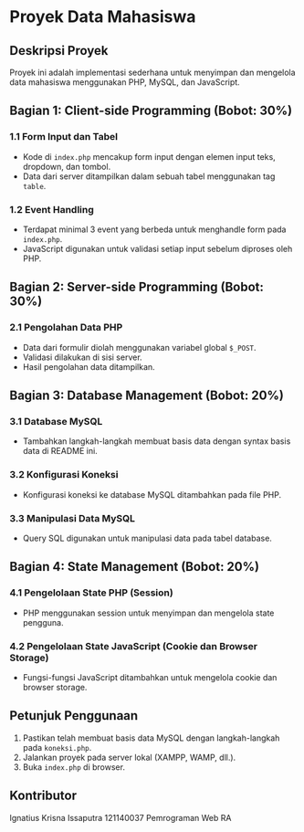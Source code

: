 # Proyek Data Mahasiswa

## Deskripsi Proyek
Proyek ini adalah implementasi sederhana untuk menyimpan dan mengelola data mahasiswa menggunakan PHP, MySQL, dan JavaScript.

## Bagian 1: Client-side Programming (Bobot: 30%)
### 1.1 Form Input dan Tabel
- Kode di `index.php` mencakup form input dengan elemen input teks, dropdown, dan tombol.
- Data dari server ditampilkan dalam sebuah tabel menggunakan tag `table`.
### 1.2 Event Handling
- Terdapat minimal 3 event yang berbeda untuk menghandle form pada `index.php`.
- JavaScript digunakan untuk validasi setiap input sebelum diproses oleh PHP.

## Bagian 2: Server-side Programming (Bobot: 30%)
### 2.1 Pengolahan Data PHP
- Data dari formulir diolah menggunakan variabel global `$_POST`.
- Validasi dilakukan di sisi server.
- Hasil pengolahan data ditampilkan.

## Bagian 3: Database Management (Bobot: 20%)
### 3.1 Database MySQL
- Tambahkan langkah-langkah membuat basis data dengan syntax basis data di README ini.
### 3.2 Konfigurasi Koneksi
- Konfigurasi koneksi ke database MySQL ditambahkan pada file PHP.
### 3.3 Manipulasi Data MySQL
- Query SQL digunakan untuk manipulasi data pada tabel database.

## Bagian 4: State Management (Bobot: 20%)
### 4.1 Pengelolaan State PHP (Session)
- PHP menggunakan session untuk menyimpan dan mengelola state pengguna.
### 4.2 Pengelolaan State JavaScript (Cookie dan Browser Storage)
- Fungsi-fungsi JavaScript ditambahkan untuk mengelola cookie dan browser storage.

## Petunjuk Penggunaan
1. Pastikan telah membuat basis data MySQL dengan langkah-langkah pada `koneksi.php`.
2. Jalankan proyek pada server lokal (XAMPP, WAMP, dll.).
3. Buka `index.php` di browser.

## Kontributor
Ignatius Krisna Issaputra
121140037
Pemrograman Web RA
